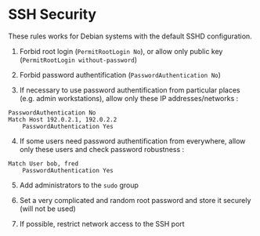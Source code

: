 
# SSH Security #

These rules works for Debian systems with the default SSHD configuration.



1. Forbid root login (`PermitRootLogin No`), or allow only public key (`PermitRootLogin without-password`)

2. Forbid password authentification (`PasswordAuthentication No`)

3. If necessary to use password authentification from particular places (e.g. admin workstations), allow only these IP addresses/networks :

 ~~~~~
 PasswordAuthentication No
 Match Host 192.0.2.1, 192.0.2.2
     PasswordAuthentication Yes
 ~~~~~

4. If some users need password authentification from everywhere, allow only these users and check password robustness :

 ~~~~~
 Match User bob, fred
     PasswordAuthentication Yes
 ~~~~~

5. Add administrators to the `sudo` group

6. Set a very complicated and random root password and store it securely (will not be used)

7. If possible, restrict network access to the SSH port

